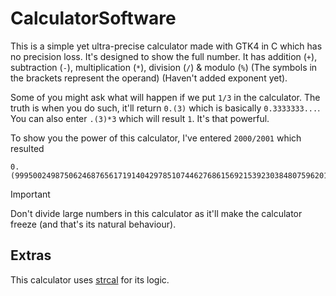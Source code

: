 # CalculatorSoftware
This is a simple yet ultra-precise calculator made with GTK4 in C which has no precision loss. It's designed to show the full number. It has addition (`+`), subtraction (`-`), multiplication (`*`), division (`/`) & modulo (`%`) (The symbols in the brackets represent the operand) (Haven't added exponent yet).

Some of you might ask what will happen if we put `1/3` in the calculator. The truth is when you do such, it'll return `0.(3)` which is basically `0.3333333...`. You can also enter `.(3)*3` which will result `1`. It's that powerful.

To show you the power of this calculator, I've entered `2000/2001` which resulted
```
0.(99950024987506246876561719140429785107446276861569215392303848075962018990504747626186906546726636681659170414792603698150924537731134432783608195902048975512243878060969515242378810594702648675662168915542228885557221389305347326336831584207896051974012993503248375812093953023488255872063968015992003998000)
```
>[!IMPORTANT]
>Don't divide large numbers in this calculator as it'll make the calculator freeze (and that's its natural behaviour).
## Extras
This calculator uses [strcal](https://github.com/Amirreza-Ipchi-Haq/strcal) for its logic.
